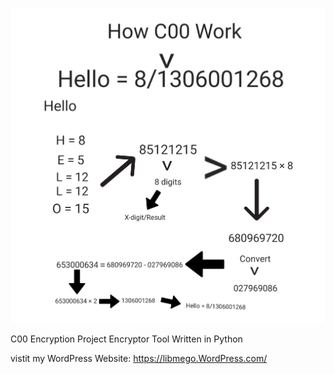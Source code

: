 ![Alt text](C00EP_Blueprint.png)

C00 Encryption Project Encryptor Tool Written in Python

vistit my WordPress Website: https://libmego.WordPress.com/
